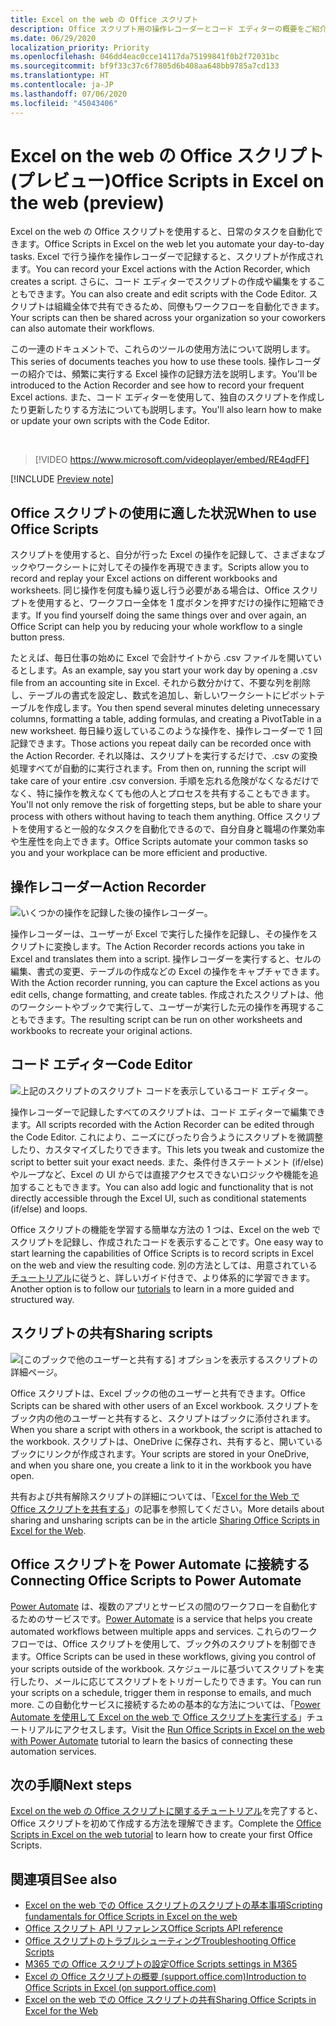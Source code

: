 ```yaml
---
title: Excel on the web の Office スクリプト
description: Office スクリプト用の操作レコーダーとコード エディターの概要をご紹介します。
ms.date: 06/29/2020
localization_priority: Priority
ms.openlocfilehash: 046dd4eac0cce14117da75199841f0b2f72031bc
ms.sourcegitcommit: bf9f33c37c6f7805d6b408aa648bb9785a7cd133
ms.translationtype: HT
ms.contentlocale: ja-JP
ms.lasthandoff: 07/06/2020
ms.locfileid: "45043406"
---
```

# <a name="office-scripts-in-excel-on-the-web-preview"></a><span data-ttu-id="29a0c-103">Excel on the web の Office スクリプト (プレビュー)</span><span class="sxs-lookup"><span data-stu-id="29a0c-103">Office Scripts in Excel on the web (preview)</span></span>

<span data-ttu-id="29a0c-104">Excel on the web の Office スクリプトを使用すると、日常のタスクを自動化できます。</span><span class="sxs-lookup"><span data-stu-id="29a0c-104">Office Scripts in Excel on the web let you automate your day-to-day tasks.</span></span> <span data-ttu-id="29a0c-105">Excel で行う操作を操作レコーダーで記録すると、スクリプトが作成されます。</span><span class="sxs-lookup"><span data-stu-id="29a0c-105">You can record your Excel actions with the Action Recorder, which creates a script.</span></span> <span data-ttu-id="29a0c-106">さらに、コード エディターでスクリプトの作成や編集をすることもできます。</span><span class="sxs-lookup"><span data-stu-id="29a0c-106">You can also create and edit scripts with the Code Editor.</span></span> <span data-ttu-id="29a0c-107">スクリプトは組織全体で共有できるため、同僚もワークフローを自動化できます。</span><span class="sxs-lookup"><span data-stu-id="29a0c-107">Your scripts can then be shared across your organization so your coworkers can also automate their workflows.</span></span>

<span data-ttu-id="29a0c-108">この一連のドキュメントで、これらのツールの使用方法について説明します。</span><span class="sxs-lookup"><span data-stu-id="29a0c-108">This series of documents teaches you how to use these tools.</span></span> <span data-ttu-id="29a0c-109">操作レコーダーの紹介では、頻繁に実行する Excel 操作の記録方法を説明します。</span><span class="sxs-lookup"><span data-stu-id="29a0c-109">You'll be introduced to the Action Recorder and see how to record your frequent Excel actions.</span></span> <span data-ttu-id="29a0c-110">また、コード エディターを使用して、独自のスクリプトを作成したり更新したりする方法についても説明します。</span><span class="sxs-lookup"><span data-stu-id="29a0c-110">You'll also learn how to make or update your own scripts with the Code Editor.</span></span>

<br>

> [!VIDEO https://www.microsoft.com/videoplayer/embed/RE4qdFF]

[!INCLUDE [Preview note](../includes/preview-note.md)]

## <a name="when-to-use-office-scripts"></a><span data-ttu-id="29a0c-111">Office スクリプトの使用に適した状況</span><span class="sxs-lookup"><span data-stu-id="29a0c-111">When to use Office Scripts</span></span>

<span data-ttu-id="29a0c-112">スクリプトを使用すると、自分が行った Excel の操作を記録して、さまざまなブックやワークシートに対してその操作を再現できます。</span><span class="sxs-lookup"><span data-stu-id="29a0c-112">Scripts allow you to record and replay your Excel actions on different workbooks and worksheets.</span></span> <span data-ttu-id="29a0c-113">同じ操作を何度も繰り返し行う必要がある場合は、Office スクリプトを使用すると、ワークフロー全体を 1 度ボタンを押すだけの操作に短縮できます。</span><span class="sxs-lookup"><span data-stu-id="29a0c-113">If you find yourself doing the same things over and over again, an Office Script can help you by reducing your whole workflow to a single button press.</span></span>

<span data-ttu-id="29a0c-114">たとえば、毎日仕事の始めに Excel で会計サイトから .csv ファイルを開いているとします。</span><span class="sxs-lookup"><span data-stu-id="29a0c-114">As an example, say you start your work day by opening a .csv file from an accounting site in Excel.</span></span> <span data-ttu-id="29a0c-115">それから数分かけて、不要な列を削除し、テーブルの書式を設定し、数式を追加し、新しいワークシートにピボットテーブルを作成します。</span><span class="sxs-lookup"><span data-stu-id="29a0c-115">You then spend several minutes deleting unnecessary columns, formatting a table, adding formulas, and creating a PivotTable in a new worksheet.</span></span> <span data-ttu-id="29a0c-116">毎日繰り返しているこのような操作を、操作レコーダーで 1 回記録できます。</span><span class="sxs-lookup"><span data-stu-id="29a0c-116">Those actions you repeat daily can be recorded once with the Action Recorder.</span></span> <span data-ttu-id="29a0c-117">それ以降は、スクリプトを実行するだけで、.csv の変換処理すべてが自動的に実行されます。</span><span class="sxs-lookup"><span data-stu-id="29a0c-117">From then on, running the script will take care of your entire .csv conversion.</span></span> <span data-ttu-id="29a0c-118">手順を忘れる危険がなくなるだけでなく、特に操作を教えなくても他の人とプロセスを共有することもできます。</span><span class="sxs-lookup"><span data-stu-id="29a0c-118">You'll not only remove the risk of forgetting steps, but be able to share your process with others without having to teach them anything.</span></span> <span data-ttu-id="29a0c-119">Office スクリプトを使用すると一般的なタスクを自動化できるので、自分自身と職場の作業効率や生産性を向上できます。</span><span class="sxs-lookup"><span data-stu-id="29a0c-119">Office Scripts automate your common tasks so you and your workplace can be more efficient and productive.</span></span>

## <a name="action-recorder"></a><span data-ttu-id="29a0c-120">操作レコーダー</span><span class="sxs-lookup"><span data-stu-id="29a0c-120">Action Recorder</span></span>

![いくつかの操作を記録した後の操作レコーダー。](../images/action-recorder-intro.png)

<span data-ttu-id="29a0c-122">操作レコーダーは、ユーザーが Excel で実行した操作を記録し、その操作をスクリプトに変換します。</span><span class="sxs-lookup"><span data-stu-id="29a0c-122">The Action Recorder records actions you take in Excel and translates them into a script.</span></span> <span data-ttu-id="29a0c-123">操作レコーダーを実行すると、セルの編集、書式の変更、テーブルの作成などの Excel の操作をキャプチャできます。</span><span class="sxs-lookup"><span data-stu-id="29a0c-123">With the Action recorder running, you can capture the Excel actions as you edit cells, change formatting, and create tables.</span></span> <span data-ttu-id="29a0c-124">作成されたスクリプトは、他のワークシートやブックで実行して、ユーザーが実行した元の操作を再現することもできます。</span><span class="sxs-lookup"><span data-stu-id="29a0c-124">The resulting script can be run on other worksheets and workbooks to recreate your original actions.</span></span>

## <a name="code-editor"></a><span data-ttu-id="29a0c-125">コード エディター</span><span class="sxs-lookup"><span data-stu-id="29a0c-125">Code Editor</span></span>

![上記のスクリプトのスクリプト コードを表示しているコード エディター。](../images/code-editor-intro.png)

<span data-ttu-id="29a0c-127">操作レコーダーで記録したすべてのスクリプトは、コード エディターで編集できます。</span><span class="sxs-lookup"><span data-stu-id="29a0c-127">All scripts recorded with the Action Recorder can be edited through the Code Editor.</span></span> <span data-ttu-id="29a0c-128">これにより、ニーズにぴったり合うようにスクリプトを微調整したり、カスタマイズしたりできます。</span><span class="sxs-lookup"><span data-stu-id="29a0c-128">This lets you tweak and customize the script to better suit your exact needs.</span></span> <span data-ttu-id="29a0c-129">また、条件付きステートメント (if/else) やループなど、Excel の UI からでは直接アクセスできないロジックや機能を追加することもできます。</span><span class="sxs-lookup"><span data-stu-id="29a0c-129">You can also add logic and functionality that is not directly accessible through the Excel UI, such as conditional statements (if/else) and loops.</span></span>

<span data-ttu-id="29a0c-130">Office スクリプトの機能を学習する簡単な方法の 1 つは、Excel on the web でスクリプトを記録し、作成されたコードを表示することです。</span><span class="sxs-lookup"><span data-stu-id="29a0c-130">One easy way to start learning the capabilities of Office Scripts is to record scripts in Excel on the web and view the resulting code.</span></span> <span data-ttu-id="29a0c-131">別の方法としては、用意されている[チュートリアル](../tutorials/excel-tutorial.md)に従うと、詳しいガイド付きで、より体系的に学習できます。</span><span class="sxs-lookup"><span data-stu-id="29a0c-131">Another option is to follow our [tutorials](../tutorials/excel-tutorial.md) to learn in a more guided and structured way.</span></span>

## <a name="sharing-scripts"></a><span data-ttu-id="29a0c-132">スクリプトの共有</span><span class="sxs-lookup"><span data-stu-id="29a0c-132">Sharing scripts</span></span>

![[このブックで他のユーザーと共有する] オプションを表示するスクリプトの詳細ページ。](../images/script-sharing.png)

<span data-ttu-id="29a0c-134">Office スクリプトは、Excel ブックの他のユーザーと共有できます。</span><span class="sxs-lookup"><span data-stu-id="29a0c-134">Office Scripts can be shared with other users of an Excel workbook.</span></span> <span data-ttu-id="29a0c-135">スクリプトをブック内の他のユーザーと共有すると、スクリプトはブックに添付されます。</span><span class="sxs-lookup"><span data-stu-id="29a0c-135">When you share a script with others in a workbook, the script is attached to the workbook.</span></span> <span data-ttu-id="29a0c-136">スクリプトは、OneDrive に保存され、共有すると、開いているブックにリンクが作成されます。</span><span class="sxs-lookup"><span data-stu-id="29a0c-136">Your scripts are stored in your OneDrive, and when you share one, you create a link to it in the workbook you have open.</span></span>

<span data-ttu-id="29a0c-137">共有および共有解除スクリプトの詳細については、「[Excel for the Web で Office スクリプトを共有する](https://support.microsoft.com/office/sharing-office-scripts-in-excel-for-the-web-226eddbc-3a44-4540-acfe-fccda3d1122b?storagetype=live&ui=en-US&rs=en-US&ad=US)」の記事を参照してください。</span><span class="sxs-lookup"><span data-stu-id="29a0c-137">More details about sharing and unsharing scripts can be in the article [Sharing Office Scripts in Excel for the Web](https://support.microsoft.com/office/sharing-office-scripts-in-excel-for-the-web-226eddbc-3a44-4540-acfe-fccda3d1122b?storagetype=live&ui=en-US&rs=en-US&ad=US).</span></span>

## <a name="connecting-office-scripts-to-power-automate"></a><span data-ttu-id="29a0c-138">Office スクリプトを Power Automate に接続する</span><span class="sxs-lookup"><span data-stu-id="29a0c-138">Connecting Office Scripts to Power Automate</span></span>

<span data-ttu-id="29a0c-139">[Power Automate](https://flow.microsoft.com/) は、複数のアプリとサービスの間のワークフローを自動化するためのサービスです。</span><span class="sxs-lookup"><span data-stu-id="29a0c-139">[Power Automate](https://flow.microsoft.com/) is a service that helps you create automated workflows between multiple apps and services.</span></span> <span data-ttu-id="29a0c-140">これらのワークフローでは、Office スクリプトを使用して、ブック外のスクリプトを制御できます。</span><span class="sxs-lookup"><span data-stu-id="29a0c-140">Office Scripts can be used in these workflows, giving you control of your scripts outside of the workbook.</span></span> <span data-ttu-id="29a0c-141">スケジュールに基づいてスクリプトを実行したり、メールに応じてスクリプトをトリガーしたりできます。</span><span class="sxs-lookup"><span data-stu-id="29a0c-141">You can run your scripts on a schedule, trigger them in response to emails, and much more.</span></span> <span data-ttu-id="29a0c-142">この自動化サービスに接続するための基本的な方法については、「[Power Automate を使用して Excel on the web で Office スクリプトを実行する](../tutorials/excel-power-automate-manual.md)」チュートリアルにアクセスします。</span><span class="sxs-lookup"><span data-stu-id="29a0c-142">Visit the [Run Office Scripts in Excel on the web with Power Automate](../tutorials/excel-power-automate-manual.md) tutorial to learn the basics of connecting these automation services.</span></span>

## <a name="next-steps"></a><span data-ttu-id="29a0c-143">次の手順</span><span class="sxs-lookup"><span data-stu-id="29a0c-143">Next steps</span></span>

<span data-ttu-id="29a0c-144">[Excel on the web の Office スクリプトに関するチュートリアル](../tutorials/excel-tutorial.md)を完了すると、Office スクリプトを初めて作成する方法を理解できます。</span><span class="sxs-lookup"><span data-stu-id="29a0c-144">Complete the [Office Scripts in Excel on the web tutorial](../tutorials/excel-tutorial.md) to learn how to create your first Office Scripts.</span></span>

## <a name="see-also"></a><span data-ttu-id="29a0c-145">関連項目</span><span class="sxs-lookup"><span data-stu-id="29a0c-145">See also</span></span>

- [<span data-ttu-id="29a0c-146">Excel on the web での Office スクリプトのスクリプトの基本事項</span><span class="sxs-lookup"><span data-stu-id="29a0c-146">Scripting fundamentals for Office Scripts in Excel on the web</span></span>](../develop/scripting-fundamentals.md)
- [<span data-ttu-id="29a0c-147">Office スクリプト API リファレンス</span><span class="sxs-lookup"><span data-stu-id="29a0c-147">Office Scripts API reference</span></span>](/javascript/api/office-scripts/overview)
- [<span data-ttu-id="29a0c-148">Office スクリプトのトラブルシューティング</span><span class="sxs-lookup"><span data-stu-id="29a0c-148">Troubleshooting Office Scripts</span></span>](../testing/troubleshooting.md)
- [<span data-ttu-id="29a0c-149">M365 での Office スクリプトの設定</span><span class="sxs-lookup"><span data-stu-id="29a0c-149">Office Scripts settings in M365</span></span>](https://support.office.com/article/office-scripts-settings-in-m365-19d3c51a-6ca2-40ab-978d-60fa49554dcf)
- [<span data-ttu-id="29a0c-150">Excel の Office スクリプトの概要 (support.office.com)</span><span class="sxs-lookup"><span data-stu-id="29a0c-150">Introduction to Office Scripts in Excel (on support.office.com)</span></span>](https://support.office.com/article/introduction-to-office-scripts-in-excel-9fbe283d-adb8-4f13-a75b-a81c6baf163a)
- [<span data-ttu-id="29a0c-151">Excel on the web での Office スクリプトの共有</span><span class="sxs-lookup"><span data-stu-id="29a0c-151">Sharing Office Scripts in Excel for the Web</span></span>](https://support.microsoft.com/office/sharing-office-scripts-in-excel-for-the-web-226eddbc-3a44-4540-acfe-fccda3d1122b?storagetype=live&ui=en-US&rs=en-US&ad=US)

